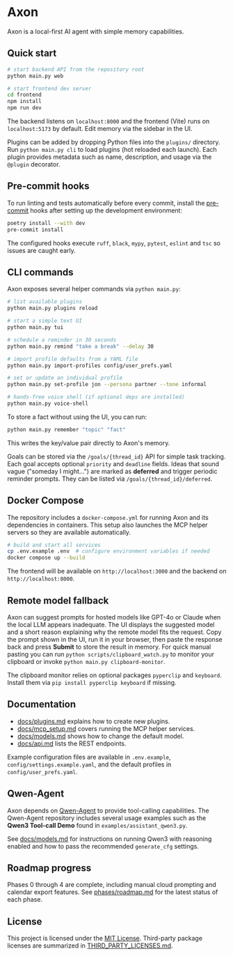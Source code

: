 # Axon

Axon is a local-first AI agent with simple memory capabilities.

## Quick start

```bash
# start backend API from the repository root
python main.py web

# start frontend dev server
cd frontend
npm install
npm run dev
```

The backend listens on `localhost:8000` and the frontend (Vite) runs on `localhost:5173` by default. Edit memory via the sidebar in the UI.

Plugins can be added by dropping Python files into the `plugins/` directory.
Run `python main.py cli` to load plugins (hot reloaded each launch). Each
plugin provides metadata such as name, description, and usage via the
`@plugin` decorator.

## Pre-commit hooks

To run linting and tests automatically before every commit, install the
[pre-commit](https://pre-commit.com) hooks after setting up the development
environment:

```bash
poetry install --with dev
pre-commit install
```

The configured hooks execute `ruff`, `black`, `mypy`, `pytest`, `eslint` and
`tsc` so issues are caught early.

## CLI commands

Axon exposes several helper commands via `python main.py`:

```bash
# list available plugins
python main.py plugins reload

# start a simple text UI
python main.py tui

# schedule a reminder in 30 seconds
python main.py remind "take a break" --delay 30

# import profile defaults from a YAML file
python main.py import-profiles config/user_prefs.yaml

# set or update an individual profile
python main.py set-profile jon --persona partner --tone informal

# hands‑free voice shell (if optional deps are installed)
python main.py voice-shell
```

To store a fact without using the UI, you can run:

```bash
python main.py remember "topic" "fact"
```
This writes the key/value pair directly to Axon's memory.

Goals can be stored via the `/goals/{thread_id}` API for simple task tracking.
Each goal accepts optional `priority` and `deadline` fields.
Ideas that sound vague ("someday I might...") are marked as **deferred** and
trigger periodic reminder prompts. They can be listed via
`/goals/{thread_id}/deferred`.

## Docker Compose

The repository includes a `docker-compose.yml` for running Axon and its
dependencies in containers. This setup also launches the MCP helper servers so
they are available automatically.

```bash
# build and start all services
cp .env.example .env  # configure environment variables if needed
docker compose up --build
```

The frontend will be available on `http://localhost:3000` and the backend on
`http://localhost:8000`.

## Remote model fallback

Axon can suggest prompts for hosted models like GPT-4o or Claude when the local
LLM appears inadequate. The UI displays the suggested model and a short reason
explaining why the remote model fits the request. Copy the prompt shown in the
UI, run it in your browser, then paste the response back and press **Submit** to
store the result in memory. For quick manual pasting you can run
`python scripts/clipboard_watch.py` to monitor your clipboard or invoke
`python main.py clipboard-monitor`.

The clipboard monitor relies on optional packages `pyperclip` and `keyboard`.
Install them via `pip install pyperclip keyboard` if missing.


## Documentation

- [docs/plugins.md](docs/plugins.md) explains how to create new plugins.
- [docs/mcp_setup.md](docs/mcp_setup.md) covers running the MCP helper services.
- [docs/models.md](docs/models.md) shows how to change the default model.
- [docs/api.md](docs/api.md) lists the REST endpoints.

Example configuration files are available in `.env.example`,
`config/settings.example.yaml`, and the default profiles in
`config/user_prefs.yaml`.

## Qwen-Agent

Axon depends on [Qwen-Agent](https://github.com/QwenLM/Qwen-Agent) to provide
tool-calling capabilities. The Qwen-Agent repository includes several usage
examples such as the **Qwen3 Tool-call Demo** found in
`examples/assistant_qwen3.py`.

See [docs/models.md](docs/models.md) for instructions on running Qwen3 with
reasoning enabled and how to pass the recommended `generate_cfg` settings.

## Roadmap progress

Phases 0 through 4 are complete, including manual cloud prompting and calendar export features. See [phases/roadmap.md](phases/roadmap.md) for the latest status of each phase.


## License

This project is licensed under the [MIT License](LICENSE).
Third-party package licenses are summarized in [THIRD_PARTY_LICENSES.md](THIRD_PARTY_LICENSES.md).
